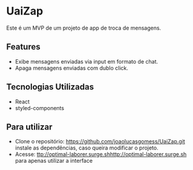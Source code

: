# UaiZap

Este é um MVP de um projeto de app de troca de mensagens.

## Features

- Exibe mensagens enviadas via input em formato de chat.
- Apaga mensagens enviadas com dublo click.

## Tecnologias Utilizadas

- React
- styled-components

## Para utilizar

- Clone o repositório: https://github.com/joaolucasgomess/UaiZap.git instale as dependências, caso queira modificar o projeto.
- Acesse: [ttp://optimal-laborer.surge.sh](http://optimal-laborer.surge.sh)http://optimal-laborer.surge.sh para apenas utilizar a interface
